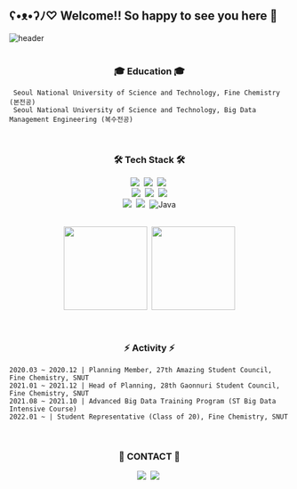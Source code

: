 ## ʕ•ᴥ•ʔﾉ♡ Welcome!! So happy to see you here 🎀
![header](https://capsule-render.vercel.app/api?type=slice&color=fce8e6&height=300&section=header&text=JOAHPARK%20&fontSize=90&stroke=ffffff&theme=rose&fontColor=92475955)
<br/><br/>

<h3 align="center">🎓 Education 🎓</h3>

```
 Seoul National University of Science and Technology, Fine Chemistry (본전공)
 Seoul National University of Science and Technology, Big Data Management Engineering (복수전공)
```
<br/>
<h3 align="center">🛠️ Tech Stack 🛠️</h3>
<div align="center">
  <img src="https://img.shields.io/badge/react-20232a.svg?style=for-the-badge&logo=react&logoColor=61DAFB" />&nbsp
  <img src="https://img.shields.io/badge/javascript-F7DF1E.svg?style=for-the-badge&logo=javascript&logoColor=20232a" />&nbsp
 <img src="https://img.shields.io/badge/typescript-3178C6?style=for-the-badge&logo=typescript&logoColor=white" />&nbsp
</div>

<div align="center">
  <img src="https://img.shields.io/badge/html5-E34F26.svg?style=for-the-badge&logo=html5&logoColor=white" />&nbsp
 <img src="https://img.shields.io/badge/styled--components-DB7093?style=for-the-badge&logo=styled-components&logoColor=white" />&nbsp
  <img src="https://img.shields.io/badge/tailwindcss-%2338B2AC.svg?style=for-the-badge&logo=tailwind-css&logoColor=white" />
</div>

<div align="center">
  <img src="https://img.shields.io/badge/css3-1572B6.svg?style=for-the-badge&logo=css3&logoColor=white" />&nbsp
  <img src="https://img.shields.io/badge/python-3670A0?style=for-the-badge&logo=python&logoColor=ffdd54" />&nbsp
  <img src="https://img.shields.io/badge/Java-ED8B00?style=for-the-badge&logo=openjdk&logoColor=white" alt="Java">
</div>
<br/>

<p align="center">
  <img height="150em" src="https://github-readme-stats.vercel.app/api?username=parkjoah&theme=rose&card_width=340&show_icons=true&rank_icon=github&hide=stars&cache_seconds=30&include_all_commits=true&count_private=true"/>&nbsp
  <img height="150em" src="https://github-readme-stats.vercel.app/api/top-langs/?username=parkjoah&layout=compact&theme=rose&t=timetable" />
</p><br/>

<h3 align="center">⚡️ Activity ⚡️</h3>

```
2020.03 ~ 2020.12 | Planning Member, 27th Amazing Student Council, Fine Chemistry, SNUT
2021.01 ~ 2021.12 | Head of Planning, 28th Gaonnuri Student Council, Fine Chemistry, SNUT
2021.08 ~ 2021.10 | Advanced Big Data Training Program (ST Big Data Intensive Course)
2022.01 ~ | Student Representative (Class of 20), Fine Chemistry, SNUT
```


<br/>
<h3 align="center">💖 CONTACT 💖</h3>
<div align="center">
  <a href="https://www.instagram.com/colawhk21e4?igsh=MXV0OGxlaG15dzhlMw%3D%3D&utm_source=qr"><img src="https://img.shields.io/badge/Instagram-FF0069?style=flat-square&logo=Instagram&logoColor=white"/></a>&nbsp
  <a href="mailto:likezoa129@gmail.com"><img src="https://img.shields.io/badge/Gmail-EA4335?style=flat-square&logo=Gmail&logoColor=white"/></a>&nbsp
</div>

<!--
**parkjoah/parkjoah** is a ✨ _special_ ✨ repository because its `README.md` (this file) appears on your GitHub profile.

Here are some ideas to get you started:

- 🔭 I’m currently working on ...
- 🌱 I’m currently learning ...
- 👯 I’m looking to collaborate on ...
- 🤔 I’m looking for help with ...
- 💬 Ask me about ...
- 📫 How to reach me: ...
- 😄 Pronouns: ...
- ⚡ Fun fact: ...
-->
